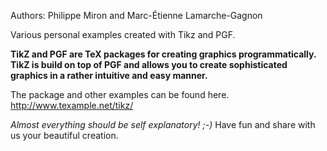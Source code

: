 Authors: Philippe Miron and Marc-Étienne Lamarche-Gagnon

Various personal examples created with Tikz and PGF.

**TikZ and PGF are TeX packages for creating graphics programmatically. TikZ is build on top of PGF and allows you to create sophisticated graphics in a rather intuitive and easy manner.**

The package and other examples can be found here.
http://www.texample.net/tikz/
   
*Almost everything should be self explanatory! ;-)*
Have fun and share with us your beautiful creation.
